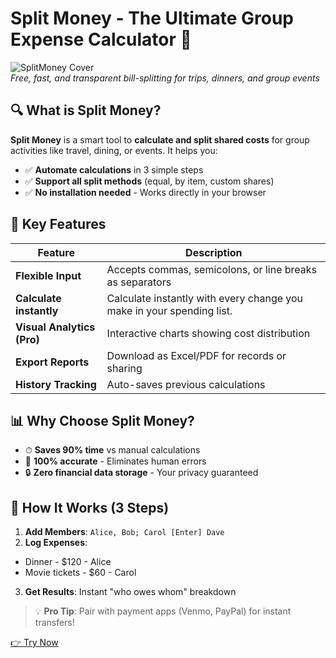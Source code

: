# Split Money - The Ultimate Group Expense Calculator 💸

![SplitMoney Cover](https://example.com/splitmoney-cover.jpg)  
*Free, fast, and transparent bill-splitting for trips, dinners, and group events*

## 🔍 What is Split Money?
**Split Money** is a smart tool to **calculate and split shared costs** for group activities like travel, dining, or events. It helps you:
- ✅ **Automate calculations** in 3 simple steps
- ✅ **Support all split methods** (equal, by item, custom shares)
- ✅ **No installation needed** - Works directly in your browser

## 🚀 Key Features
| Feature | Description |
|---------|-------------|
| **Flexible Input** | Accepts commas, semicolons, or line breaks as separators |
| **Calculate instantly** | Calculate instantly with every change you make in your spending list. |
| **Visual Analytics (Pro)** | Interactive charts showing cost distribution |
| **Export Reports** | Download as Excel/PDF for records or sharing |
| **History Tracking** | Auto-saves previous calculations |

## 📊 Why Choose Split Money?
- ⏱ **Saves 90% time** vs manual calculations
- 💯 **100% accurate** - Eliminates human errors
- 🔒 **Zero financial data storage** - Your privacy guaranteed

## 📌 How It Works (3 Steps)
1. **Add Members**: `Alice, Bob; Carol [Enter] Dave`
2. **Log Expenses**: 
- Dinner - $120 - Alice
- Movie tickets - $60 - Carol

3. **Get Results**: Instant "who owes whom" breakdown


> 💡 **Pro Tip**: Pair with payment apps (Venmo, PayPal) for instant transfers!

[👉 Try Now](#)